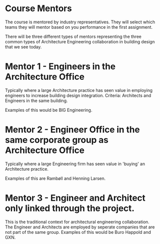 # Course Mentors

The course is mentored by industry representatives. They will select which teams they will mentor based on you performance in the first assignment.

There will be three different types of mentors representing the three common types of Architecture Engineering collaboration in building design that we see today.

# Mentor 1 - Engineers in the Architecture Office
Typically where a large Architecture practice has seen value in employing engineers to increase building design integration. Criteria: Architects and Engineers in the same building.

Examples of this would be BIG Engineering.

# Mentor 2 - Engineer Office in the same corporate group as Architecture Office
Typically where a large Engineering firm has seen value in 'buying' an Architecture practice.

Examples of this are Rambøll and Henning Larsen.

# Mentor 3 - Engineer and Architect only linked through the project.
This is the traditional context for architectural engineering collaboration. The Engineer and Architects are employed by seperate companies that are not part of the same group.
Examples of this would be Buro Happold and GXN.
